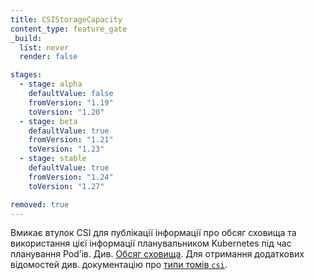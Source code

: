 ```yaml
---
title: CSIStorageCapacity
content_type: feature_gate
_build:
  list: never
  render: false

stages:
  - stage: alpha
    defaultValue: false
    fromVersion: "1.19"
    toVersion: "1.20"
  - stage: beta
    defaultValue: true
    fromVersion: "1.21"
    toVersion: "1.23"
  - stage: stable
    defaultValue: true
    fromVersion: "1.24"
    toVersion: "1.27"

removed: true
---
```

Вмикає втулок CSI для публікації інформації про обсяг сховища та використання цієї інформації планувальником Kubernetes під час планування Podʼів. Див. [Обсяг сховища](/docs/concepts/storage/storage-capacity/). Для отримання додаткових відомостей див. документацію про [типи томів `csi`](/docs/concepts/storage/volumes/#csi).
